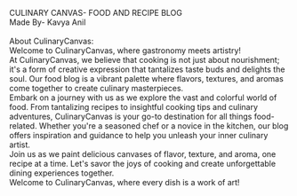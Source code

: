 CULINARY CANVAS- FOOD AND RECIPE BLOG <br>
Made By- Kavya Anil <br>
<br>
About CulinaryCanvas: <br>
Welcome to CulinaryCanvas, where gastronomy meets artistry! <br>
At CulinaryCanvas, we believe that cooking is not just about nourishment; it's a form of creative expression that tantalizes taste buds and delights the soul. Our food blog is a vibrant palette where flavors, textures, and aromas come together to create culinary masterpieces.  <br>
Embark on a journey with us as we explore the vast and colorful world of food. From tantalizing recipes to insightful cooking tips and culinary adventures, CulinaryCanvas is your go-to destination for all things food-related. Whether you're a seasoned chef or a novice in the kitchen, our blog offers inspiration and guidance to help you unleash your inner culinary artist. <br>
Join us as we paint delicious canvases of flavor, texture, and aroma, one recipe at a time. Let's savor the joys of cooking and create unforgettable dining experiences together. <br>
Welcome to CulinaryCanvas, where every dish is a work of art! <br>
